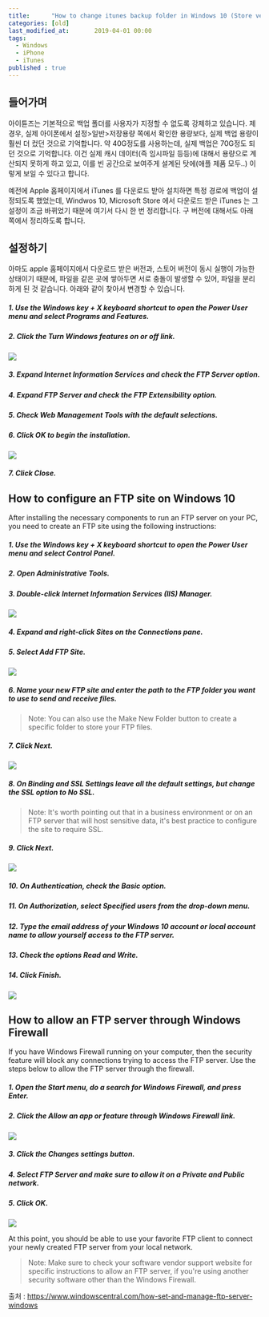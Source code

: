 ```yaml
---
title:      "How to change itunes backup folder in Windows 10 (Store ver.)"
categories: [old]
last_modified_at:       2019-04-01 00:00
tags:
  - Windows
  - iPhone
  - iTunes
published : true
---
```


## 들어가며

아이튠즈는 기본적으로 백업 폴더를 사용자가 지정할 수 없도록 강제하고 있습니다. 제 경우, 실제 아이폰에서 설정>일반>저장용량 쪽에서 확인한 용량보다, 실제 백업 용량이 훨씬 더 컸던 것으로 기억합니다. 약 40G정도를 사용하는데, 실제 백업은 70G정도 되던 것으로 기억합니다. 이건 실제 캐시 데이터(즉 임시파일 등등)에 대해서 용량으로 계산되지 못하게 하고 있고, 이를 빈 공간으로 보여주게 설계된 탓에(애플 제품 모두..) 이렇게 보일 수 있다고 합니다. 

예전에 Apple 홈페이지에서 iTunes 를 다운로드 받아 설치하면 특정 경로에 백업이 설정되도록 했었는데, Windwos 10, Microsoft Store 에서 다운로드 받은 iTunes 는 그 설정이 조금 바뀌었기 때문에 여기서 다시 한 번 정리합니다. 구 버전에 대해서도 아래 쪽에서 정리하도록 합니다.


## 설정하기

아마도 apple 홈페이지에서 다운로드 받은 버전과, 스토어 버전이 동시 실행이 가능한 상태이기 때문에, 파일을 같은 곳에 쌓아두면 서로 충돌이 발생할 수 있어, 파일을 분리하게 된 것 같습니다. 아래와 같이 찾아서 변경할 수 있습니다. 


##### 1. Use the *Windows key + X* keyboard shortcut to open the Power User menu and select Programs and Features.

##### 2. Click the *Turn Windows features on or off* link.

![](/assets/images/posts/old/img/post/2019-03-19-windows-how-to-enable-ftp-server-on-windows-10/windows-how-to-enable-ftp-server-on-windows-10-00001.webp)

##### 3. Expand Internet Information Services and check the *FTP Server* option.

##### 4. Expand FTP Server and check the *FTP Extensibility* option.

##### 5. Check *Web Management Tools* with the default selections.

##### 6. Click *OK* to begin the installation.

![](/assets/images/posts/old/img/post/2019-03-19-windows-how-to-enable-ftp-server-on-windows-10/windows-how-to-enable-ftp-server-on-windows-10-00002.webp)

##### 7. Click *Close*.


## How to configure an FTP site on Windows 10

After installing the necessary components to run an FTP server on your PC, you need to create an FTP site using the following instructions:

##### 1. Use the *Windows key + X* keyboard shortcut to open the Power User menu and select Control Panel.

##### 2. Open *Administrative Tools*.

##### 3. Double-click *Internet Information Services (IIS) Manager*.

![](/assets/images/posts/old/img/post/2019-03-19-windows-how-to-enable-ftp-server-on-windows-10/windows-how-to-enable-ftp-server-on-windows-10-00003.webp)

##### 4. Expand and right-click *Sites* on the Connections pane.

##### 5. Select *Add FTP Site*.

![](/assets/images/posts/old/img/post/2019-03-19-windows-how-to-enable-ftp-server-on-windows-10/windows-how-to-enable-ftp-server-on-windows-10-00004.webp)

##### 6. Name your new FTP site and enter the path to the FTP folder you want to use to send and receive files.

> Note: You can also use the Make New Folder button to create a specific folder to store your FTP files.

##### 7. Click *Next*.

![](/assets/images/posts/old/img/post/2019-03-19-windows-how-to-enable-ftp-server-on-windows-10/windows-how-to-enable-ftp-server-on-windows-10-00005.webp)

##### 8. On Binding and SSL Settings leave all the default settings, but change the SSL option to *No SSL*.

> Note: It's worth pointing out that in a business environment or on an FTP server that will host sensitive data, it's best practice to configure the site to require SSL.

##### 9. Click *Next*.

![](/assets/images/posts/old/img/post/2019-03-19-windows-how-to-enable-ftp-server-on-windows-10/windows-how-to-enable-ftp-server-on-windows-10-00006.webp)

##### 10. On Authentication, check the *Basic* option.

##### 11. On Authorization, select *Specified users* from the drop-down menu.

##### 12. Type the email address of your Windows 10 account or local account name to allow yourself access to the FTP server.

##### 13. Check the options *Read* and *Write*.

##### 14. Click *Finish*.

![](/assets/images/posts/old/img/post/2019-03-19-windows-how-to-enable-ftp-server-on-windows-10/windows-how-to-enable-ftp-server-on-windows-10-00007.webp)


## How to allow an FTP server through Windows Firewall

If you have Windows Firewall running on your computer, then the security feature will block any connections trying to access the FTP server. Use the steps below to allow the FTP server through the firewall.

##### 1. Open the Start menu, do a search for *Windows Firewall*, and press *Enter*.

##### 2. Click the *Allow an app or feature through Windows Firewall* link.

![](/assets/images/posts/old/img/post/2019-03-19-windows-how-to-enable-ftp-server-on-windows-10/windows-how-to-enable-ftp-server-on-windows-10-00008.webp)

##### 3. Click the *Changes* settings button.

##### 4. Select *FTP Server* and make sure to allow it on a *Private* and *Public* network.

##### 5. Click *OK*.

![](/assets/images/posts/old/img/post/2019-03-19-windows-how-to-enable-ftp-server-on-windows-10/windows-how-to-enable-ftp-server-on-windows-10-00009.webp)

At this point, you should be able to use your favorite FTP client to connect your newly created FTP server from your local network.

> Note: Make sure to check your software vendor support website for specific instructions to allow an FTP server, if you're using another security software other than the Windows Firewall.

출처 : https://www.windowscentral.com/how-set-and-manage-ftp-server-windows